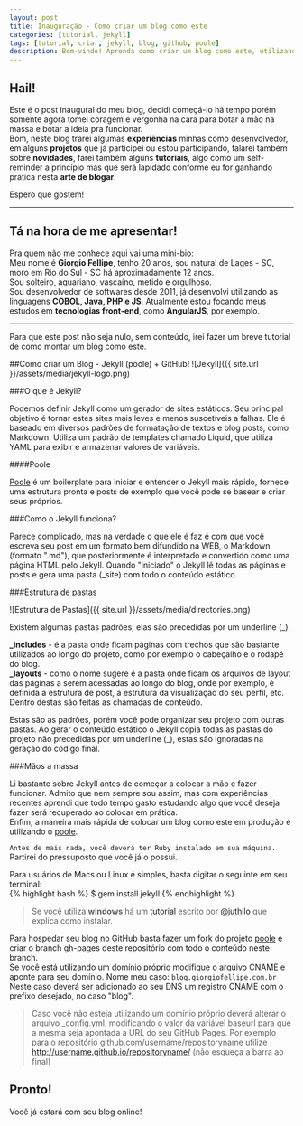 ```yaml
---
layout: post
title: Inauguração - Como criar um blog como este
categories: [tutorial, jekyll]
tags: [tutorial, criar, jekyll, blog, github, poole]
description: Bem-vindo! Aprenda como criar um blog como este, utilizando Jekyll + GitHub Pages
---
```


Hail!
-----

Este é o post inaugural do meu blog, decidi começá-lo há tempo porém somente agora tomei coragem e vergonha na cara para botar a mão na massa e botar a ideia pra funcionar.  
Bom, neste blog trarei algumas <strong>experiências</strong> minhas como desenvolvedor, em alguns <strong>projetos</strong> que já participei ou estou participando, falarei também sobre <strong>novidades</strong>, farei também alguns <strong>tutoriais</strong>, algo como um self-reminder a princípio mas que será lapidado conforme eu for ganhando prática nesta <strong>arte de blogar</strong>.

Espero que gostem!



-----

Tá na hora de me apresentar!  
-----
Pra quem não me conhece aqui vai uma mini-bio:  
Meu nome é <strong>Giorgio Fellipe</strong>, tenho 20 anos, sou natural de Lages - SC, moro em Rio do Sul - SC há aproximadamente 12 anos.  
Sou solteiro, aquariano, vascaíno, metido e orgulhoso.  
Sou desenvolvedor de softwares desde 2011, já desenvolvi utilizando as linguagens <strong>COBOL, Java, PHP e JS</strong>. Atualmente estou focando meus estudos em <strong>tecnologias front-end</strong>, como <strong>AngularJS</strong>, por exemplo.

-----

Para que este post não seja nulo, sem conteúdo, irei fazer um breve tutorial de como montar um blog como este.

##Como criar um Blog - Jekyll (poole) + GitHub!
![Jekyll]({{ site.url }}/assets/media/jekyll-logo.png)

###O que é Jekyll?

Podemos definir Jekyll como um gerador de sites estáticos. Seu principal objetivo é tornar estes sites mais leves e menos suscetíveis a falhas. Ele é baseado em diversos padrões de formatação de textos e blog posts, como Markdown. Utiliza um padrão de templates chamado Liquid, que utiliza YAML para exibir e armazenar valores de variáveis.  

####Poole

<a href="https://github.com/poole/poole">Poole</a> é um boilerplate para iniciar e entender o Jekyll mais rápido, fornece uma estrutura pronta e posts de exemplo que você pode se basear e criar seus próprios.

###Como o Jekyll funciona?

Parece complicado, mas na verdade o que ele é faz é com que você escreva seu post em um formato bem difundido na WEB, o Markdown (formato ".md"), que posteriormente é interpretado e convertido como uma página HTML pelo Jekyll. Quando "iniciado" o Jekyll lê todas as páginas e posts e gera uma pasta (_site) com todo o conteúdo estático.

###Estrutura de pastas

![Estrutura de Pastas]({{ site.url }}/assets/media/directories.png)  

Existem algumas pastas padrões, elas são precedidas por um underline (_).

<strong>_includes</strong> - é a pasta onde ficam páginas com trechos que são bastante utilizados ao longo do projeto, como por exemplo o cabeçalho e o rodapé do blog.  
<strong>_layouts</strong> - como o nome sugere é a pasta onde ficam os arquivos de layout das páginas a serem acessadas ao longo do blog, onde por exemplo, é definida a estrutura de post, a estrutura da visualização do seu perfil, etc. Dentro destas são feitas as chamadas de conteúdo.  

Estas são as padrões, porém você pode organizar seu projeto com outras pastas. Ao gerar o conteúdo estático o Jekyll copia todas as pastas do projeto não precedidas por um underline (_), estas são ignoradas na geração do código final.

###Mãos a massa

Li bastante sobre Jekyll antes de começar a colocar a mão e fazer funcionar. Admito que nem sempre sou assim, mas com experiências recentes aprendi que todo tempo gasto estudando algo que você deseja fazer será recuperado ao colocar em prática.  
Enfim, a maneira mais rápida de colocar um blog como este em produção é utilizando o <a href="https://github.com/poole/poole">poole</a>.

`Antes de mais nada, você deverá ter Ruby instalado em sua máquina.`  
Partirei do pressuposto que você já o possui.

Para usuários de Macs ou Linux é simples, basta digitar o seguinte em seu terminal:  
{% highlight bash %}
$ gem install jekyll
{% endhighlight %}


> Se você utiliza <strong>windows</strong> há um <a href="http://jekyll-windows.juthilo.com">tutorial</a> escrito por <a href="https://twitter.com/juthilo">@juthilo</a> que explica como instalar.

Para hospedar seu blog no GitHub basta fazer um fork do projeto <a href="https://github.com/poole/poole">poole</a> e criar o branch gh-pages deste repositório com todo o conteúdo neste branch.  
Se você está utilizando um domínio próprio modifique o arquivo CNAME e aponte para seu domínio. Nome meu caso: `blog.giorgiofellipe.com.br`  
Neste caso deverá ser adicionado ao seu DNS um registro CNAME com o prefixo desejado, no caso "blog".  
> Caso você não esteja utilizando um domínio próprio deverá alterar o arquivo _config.yml, modificando o valor da variável baseurl para que a mesma seja apontada a URL do seu GitHub Pages. Por exemplo para o repositório github.com/username/repositoryname utilize http://username.github.io/repositoryname/ (não esqueça a barra ao final)

Pronto!
-----
Você já estará com seu blog online!